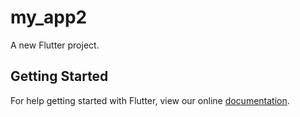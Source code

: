 # my_app2

A new Flutter project.

## Getting Started

For help getting started with Flutter, view our online
[documentation](https://flutter.io/).

